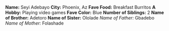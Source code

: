 **Name:** Seyi Adebayo
**City:** Phoenix, Az
__Fave Food:__ Breakfast Burritos
__A Hobby:__ Playing video games
**Fave Color:** Blue
**Number of Siblings:** 2
**Name of Brother:** Adetoro
__Name of Sister:__ Ololade
*Name of Father:* Gbadebo
_Name of Mother:_ Folashade